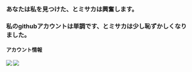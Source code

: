 ### あなたは私を見つけた、とミサカは興奮します。

### 私のgithubアカウントは単調です、とミサカは少し恥ずかしくなりました。

#### アカウント情報
<a href="https://github.com/Misaka17032">
  <img align="left" src="https://github-readme-stats.vercel.app/api?username=Misaka17032&count_private=true&show_icons=true&theme=graywhite" />
</a>

<a href="https://github.com/Misaka17032">
  <img align="center" src="https://github-readme-stats.vercel.app/api/top-langs/?username=Misaka17032&layout=compact" />
</a>
